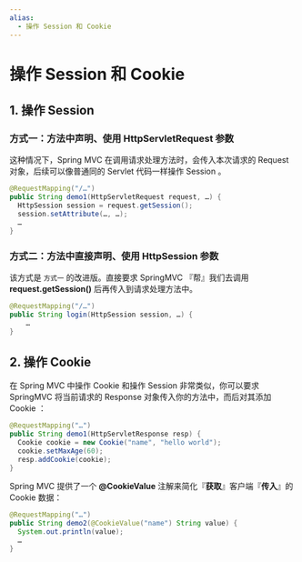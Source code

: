 ```yaml
---
alias:
  - 操作 Session 和 Cookie
---
```


# 操作 Session 和 Cookie

## 1. 操作 Session

### 方式一：方法中声明、使用 HttpServletRequest 参数

这种情况下，Spring MVC 在调用请求处理方法时，会传入本次请求的 Request 对象，后续可以像普通同的 Servlet 代码一样操作 Session 。

```java
@RequestMapping("/…")
public String demo1(HttpServletRequest request, …) {
  HttpSession session = request.getSession();
  session.setAttribute(…, …);
  …
}
```

### 方式二：方法中直接声明、使用 HttpSession 参数

该方式是 `方式一` 的改进版。直接要求 SpringMVC 『帮』我们去调用 **request.getSession()** 后再传入到请求处理方法中。

```java
@RequestMapping("/…")
public String login(HttpSession session, …) {
    …
}
```


## 2. 操作 Cookie

在 Spring MVC 中操作 Cookie 和操作 Session 非常类似，你可以要求 SpringMVC 将当前请求的 Response 对象传入你的方法中，而后对其添加 Cookie ：

```java
@RequestMapping("…")
public String demo1(HttpServletResponse resp) {
  Cookie cookie = new Cookie("name", "hello world");
  cookie.setMaxAge(60);
  resp.addCookie(cookie);
}
```

Spring MVC 提供了一个 **@CookieValue** 注解来简化『**获取**』客户端『**传入**』的 Cookie 数据：

```java
@RequestMapping("…")
public String demo2(@CookieValue("name") String value) {
  System.out.println(value);
  …
}
```
